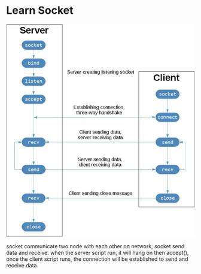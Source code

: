 # Learn Socket

![image](./socket.jpg)



socket communicate two node with each other on network, socket send data and receive.
when the server script run, it will hang on then accept(), once the client script runs, the connection will be established to send and receive data

